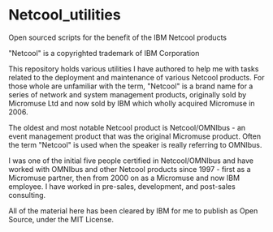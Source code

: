 # Netcool_utilities
Open sourced scripts for the benefit of the IBM Netcool products

"Netcool" is a copyrighted trademark of IBM Corporation

This repository holds various utilities I have authored to help me with tasks related to the deployment and maintenance of various Netcool products.   For those whole are unfamiliar with the term, "Netcool" is a brand name for a series of network and system management products, originally sold by Micromuse Ltd and now sold by IBM which wholly acquired Micromuse in 2006.

The oldest and most notable Netcool product is Netcool/OMNIbus - an event management product that was the original Micromuse product.   Often the term "Netcool" is used when the speaker is really referring to OMNIbus.

I was one of the initial five people certified in Netcool/OMNIbus and have worked with OMNIbus and other Netcool products since 1997 - first as a Micromuse partner, then from 2000 on as a Micromuse and now IBM employee.   I have worked in pre-sales, development, and post-sales consulting.

All of the material here has been cleared by IBM for me to publish as Open Source, under the MIT License.
